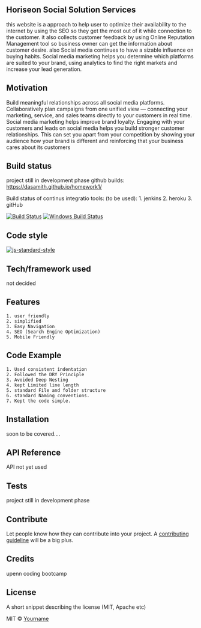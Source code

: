 ## Horiseon Social Solution Services 

this website is a approach to help user to optimize their availability to the internet by using the SEO so they get the most out of it while connection to the customer. it also collects customer feedback by using Online Reputation Management tool so business owner can get the information about customer desire. also Social media continues to have a sizable influence on buying habits. Social media marketing helps you determine which platforms are suited to your brand, using analytics to find the right markets and increase your lead generation.

## Motivation
Build meaningful relationships across all social media platforms. Collaboratively plan campaigns from one unified view — connecting your marketing, service, and sales teams directly to your customers in real time. 
Social media marketing helps improve brand loyalty.
Engaging with your customers and leads on social media helps you build stronger customer relationships. This can set you apart from your competition by showing your audience how your brand is different and reinforcing that your business cares about its customers

## Build status
project still in development phase
github builds: https://dasamith.github.io/homework1/

Build status of continus integratio
tools: (to be used):
    1. jenkins
    2. heroku
    3. gitHub 

[![Build Status](https://travis-ci.org/akashnimare/foco.svg?branch=master)](https://travis-ci.org/akashnimare/foco)
[![Windows Build Status](https://ci.appveyor.com/api/projects/status/github/akashnimare/foco?branch=master&svg=true)](https://ci.appveyor.com/project/akashnimare/foco/branch/master)

## Code style

[![js-standard-style](https://img.shields.io/badge/code%20style-standard-brightgreen.svg?style=flat)](https://github.com/feross/standard)


## Tech/framework used
not decided 

## Features

    1. user friendly
    2. simplified 
    3. Easy Navigation
    4. SEO (Search Engine Optimization)
    5. Mobile Friendly

## Code Example

    1. Used consistent indentation
    2. Followed the DRY Principle
    3. Avoided Deep Nesting
    4. kept Limited line length
    5. standard File and folder structure
    6. standard Naming conventions.
    7. Kept the code simple.

## Installation
soon to be covered....

## API Reference

API not yet used

## Tests
project still in development phase


## Contribute

Let people know how they can contribute into your project. A [contributing guideline](https://github.com/zulip/zulip-electron/blob/master/CONTRIBUTING.md) will be a big plus.

## Credits
upenn coding bootcamp


## License
A short snippet describing the license (MIT, Apache etc)

MIT © [Yourname]()
